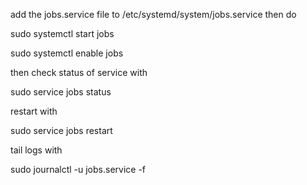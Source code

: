 add the jobs.service file to /etc/systemd/system/jobs.service
then do 

sudo systemctl start jobs  

sudo systemctl enable jobs


then check status of service with 

sudo service jobs status

restart with

sudo service jobs restart

tail logs with

sudo journalctl -u jobs.service -f
